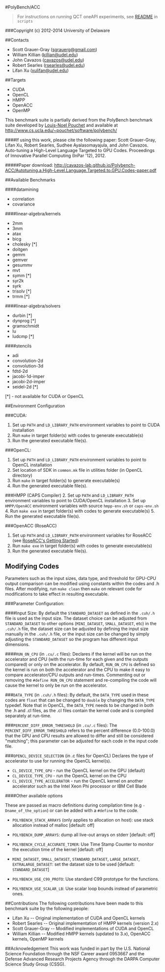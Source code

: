 #PolyBench/ACC

> For instructions on running QCT oneAPI experiments, see [README](scripts/README.md) in `scripts`

###Copyright (c) 2012-2014 University of Delaware

##Contacts
* Scott Grauer-Gray (sgrauerg@gmail.com)
* William Killian (killian@udel.edu)
* John Cavazos (cavazos@udel.edu)
* Robert Searles (rsearles@udel.edu)
* Lifan Xu (xulifan@udel.edu)

##Targets
* CUDA
* OpenCL
* HMPP
* OpenACC
* OpenMP

This benchmark suite is partially derived from the PolyBench benchmark suite developed by [Louis-Noel
Pouchet](pouchet@cs.ucla.edu) and available at http://www.cs.ucla.edu/~pouchet/software/polybench/

####If using this work, please cite the following paper: 
Scott Grauer-Gray, Lifan Xu, Robert Searles, Sudhee Ayalasomayajula, and John Cavazos. Auto-tuning a High-Level Language Targeted to GPU Codes. Proceedings of Innovative Parallel Computing (InPar '12), 2012.

#####Paper download:
http://cavazos-lab.github.io/Polybench-ACC/Autotuning.a.High-Level.Language.Targeted.to.GPU.Codes-paper.pdf

##Available Benchmarks

####datamining
* correlation
* covariance

####linear-algebra/kernels
* 2mm
* 3mm
* atax
* bicg
* cholesky [*]
* doitgen
* gemm
* gemver
* gesummv
* mvt
* symm [*]
* syr2k
* syrk
* trisolv [*]
* trmm [*]

####linear-algebra/solvers
* durbin [*]
* dynprog [*]
* gramschmidt
* lu
* ludcmp [*]

####stencils
* adi
* convolution-2d
* convolution-3d
* fdtd-2d
* jacobi-1d-imper
* jacobi-2d-imper
* seidel-2d [*]

[*] - not available for CUDA or OpenCL

##Environment Configuration

###CUDA: 
1. Set up `PATH` and `LD_LIBRARY_PATH` environment variables to point to CUDA installation 
2. Run `make` in target folder(s) with codes to generate executable(s)
3. Run the generated executable file(s).

###OpenCL:
1. Set up `PATH` and `LD_LIBRARY_PATH` environment variables to point to OpenCL installation
2. Set location of SDK in `common.mk` file in utilities folder (in OpenCL directory)
3. Run `make` in target folder(s) to generate executable(s)
4. Run the generated executable file(s).


###HMPP (CAPS Compiler)
2. Set up `PATH` and `LD_LIBRARY_PATH` environment variables to point to CUDA/OpenCL installation 
3. Set up `HMPP/OpenACC` environment variables with source `hmpp-env.sh` or `caps-env.sh` 
4. Run `make exe` in target folder(s) with codes to generate executable(s)
5. Run the generated executable file(s).

###OpenACC (RoseACC)
1. Set up `PATH` and `LD_LIBRARY_PATH` environment variables for RoseACC (see [RoseACC's Getting Started](https://github.com/tristanvdb/RoseACC-workspace))
2. Run `make exe` in target folder(s) with codes to generate executable(s)
3. Run the generated executable file(s).

Modifying Codes
------------------

Parameters such as the input sizes, data type, and threshold for GPU-CPU output comparison can be modified using constants
within the codes and .h files.  After modifying, run `make clean` then `make` on relevant code for modifications to take effect in resulting executable.

###Parameter Configuration:

####Input Size:
By default the `STANDARD_DATASET` as defined in the `.cuh/.h` file is used as the input size.  The dataset choice can be adjusted from `STANDARD_DATASET` to other
options (`MINI_DATASET`, `SMALL_DATASET`, etc) in the `.cuh/.h` file, the dataset size can be adjusted by defining the input size manually in the `.cuh/.h` file, or
the input size can be changed by simply adjusting the `STANDARD_DATASET` so the program has different input dimensions.

####`RUN_ON_CPU` (in `.cu/.c` files):
Declares if the kernel will be run on the accelerator and CPU (with the run-time for each given and the outputs compared) or only on the accelerator.  By default, `RUN_ON_CPU` is defined so the kernel is run on both the accelerator and the CPU to make it easy to compare accelerator/CPU outputs and run-times. Commenting out or removing the `#define RUN_ON_CPU` statement and re-compiling the code will cause the kernel to only be run on the accelerator.

###`DATA_TYPE` (in `.cuh/.h` files):
By default, the `DATA_TYPE` used in these codes are `float` that can be changed to `double` by changing the `DATA_TYPE` typedef. Note that in OpenCL, the `DATA_TYPE` needs to be changed in both the .h and .cl files, as the .cl files contain the kernel code and is compiled separately at run-time.

###`PERCENT_DIFF_ERROR_THRESHOLD` (in `.cu/.c` files):
The `PERCENT_DIFF_ERROR_THRESHOLD` refers to the percent difference (0.0-100.0) that the GPU and CPU results are allowed to differ and still be considered "matching"; this parameter can be adjusted for each code in the input code file.

###`OPENCL_DEVICE_SELECTION` (in .c files for OpenCL)
Declares the type of accelerator to use for running the OpenCL kernel(s).
* `CL_DEVICE_TYPE_GPU` - run the OpenCL kernel on the GPU (default)
* `CL_DEVICE_TYPE_CPU` - run the OpenCL kernel on the CPU
* `CL_DEVICE_TYPE_ACCELERATOR` - run the OpenCL kernel on another accelerator such as the Intel Xeon Phi processor or IBM Cell Blade

####Other available options

These are passed as macro definitions during compilation time 
(e.g `-Dname_of_the_option`) or can be added with a `#define` to the code.
- `POLYBENCH_STACK_ARRAYS` (only applies to allocation on host): 
use stack allocation instead of malloc [default: off]
- `POLYBENCH_DUMP_ARRAYS`: dump all live-out arrays on stderr [default: off]
- `POLYBENCH_CYCLE_ACCURATE_TIMER`: Use Time Stamp Counter to monitor
  the execution time of the kernel [default: off]
- `MINI_DATASET`, `SMALL_DATASET`, `STANDARD_DATASET`, `LARGE_DATASET`,
  `EXTRALARGE_DATASET`: set the dataset size to be used
  [default: `STANDARD_DATASET`]

- `POLYBENCH_USE_C99_PROTO`: Use standard C99 prototype for the functions.

- `POLYBENCH_USE_SCALAR_LB`: Use scalar loop bounds instead of parametric ones.

##Contributions
The following contributions have been made to this benchmark suite by the following people:

* Lifan Xu -- Original implementation of CUDA and OpenCL kernels
* Robert Searles -- Original implementation of HMPP kernels (version 2.x)
* Scott Grauer-Gray -- Modified implementations of CUDA and OpenCL
* William Killian -- Modified HMPP kernels (updated to 3.x), OpenACC kernels, OpenMP kernels

##Acknowledgement
This work was funded in part by the U.S. National Science Foundation through the NSF
Career award 0953667 and the Defense Advanced Research Projects Agency through the DARPA
Computer Science Study Group (CSSG).
